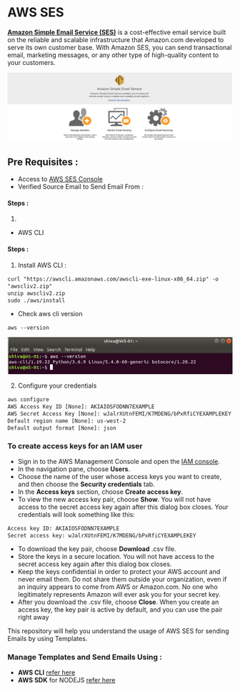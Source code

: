 # AWS SES
[**Amazon Simple Email Service (SES)**](https://aws.amazon.com/ses/) is a cost-effective email service built on the reliable and scalable infrastructure that Amazon.com developed to serve its own customer base. With Amazon SES, you can send transactional email, marketing messages, or any other type of high-quality content to your customers.

![AWS SES](/images/aws-ses.png)

## Pre Requisites : 
* Access to [AWS SES Console](https://console.aws.amazon.com/ses/)
* Verified Source Email to Send Email From : 
#### Steps : 
1. 
* AWS CLI
#### Steps : 
1. Install AWS CLI : 
```
curl "https://awscli.amazonaws.com/awscli-exe-linux-x86_64.zip" -o "awscliv2.zip"
unzip awscliv2.zip
sudo ./aws/install
```
- Check aws cli version
```
aws --version
```
![AWS Version](/images/terminal.png)

2. Configure your credentials
```
aws configure
AWS Access Key ID [None]: AKIAIOSFODNN7EXAMPLE
AWS Secret Access Key [None]: wJalrXUtnFEMI/K7MDENG/bPxRfiCYEXAMPLEKEY
Default region name [None]: us-west-2
Default output format [None]: json
```

### To create access keys for an IAM user
* Sign in to the AWS Management Console and open the [IAM console](https://console.aws.amazon.com/iam/).
* In the navigation pane, choose **Users**.
* Choose the name of the user whose access keys you want to create, and then choose the **Security credentials** tab.
* In the **Access keys** section, choose **Create access key**.
* To view the new access key pair, choose **Show**. You will not have access to the secret access key again after this dialog box closes. Your credentials will look something like this:
```
Access key ID: AKIAIOSFODNN7EXAMPLE
Secret access key: wJalrXUtnFEMI/K7MDENG/bPxRfiCYEXAMPLEKEY
```
* To download the key pair, choose **Download** .csv file. 
* Store the keys in a secure location. You will not have access to the secret access key again after this dialog box closes.
* Keep the keys confidential in order to protect your AWS account and never email them. Do not share them outside your organization, even if an inquiry appears to come from AWS or Amazon.com. No one who legitimately represents Amazon will ever ask you for your secret key.
* After you download the .csv file, choose **Close**. When you create an access key, the key pair is active by default, and you can use the pair right away

This repository will help you understand the usage of AWS SES for sending Emails by using Templates.

### Manage Templates and Send Emails Using : 
- **AWS CLI** [refer here](https://github.com/intelliconnect/aws-ses/tree/main/Using-CLI) 
- **AWS SDK** for NODEJS [refer here](https://github.com/intelliconnect/aws-ses/tree/main/Using-SDK) 
